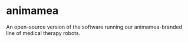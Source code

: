 # animamea

An open-source version of the software running our animamea-branded line of medical therapy robots.
